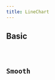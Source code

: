 ```yaml
---
title: LineChart
---
```


## Basic

<code src="./basic.tsx" />

## Smooth

<code src="./smooth.tsx" />
